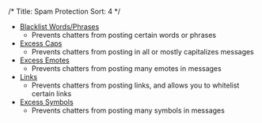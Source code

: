 /*
Title: Spam Protection
Sort: 4
*/

* [Blacklist Words/Phrases](https://docs.nightbot.tv/spam-protection/blacklist)
  - Prevents chatters from posting certain words or phrases
* [Excess Caps](https://docs.nightbot.tv/spam-protection/caps)
  - Prevents chatters from posting in all or mostly capitalizes messages
* [Excess Emotes](https://docs.nightbot.tv/spam-protection/emotes)
  - Prevents chatters from posting many emotes in messages
* [Links](https://docs.nightbot.tv/spam-protection/links)
  - Prevents chatters from posting links, and allows you to whitelist certain links
* [Excess Symbols](https://docs.nightbot.tv/spam-protection/symbols)
  - Prevents chatters from posting many symbols in messages
